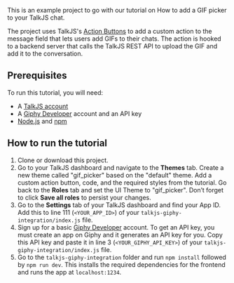 This is an example project to go with our tutorial on How to add a GIF picker to your TalkJS chat.
<!-- Add link to tutorial once published -->

The project uses TalkJS's [Action Buttons](https://talkjs.com/docs/Features/Customizations/Action_Buttons_Links/) to add a custom action to the message field that lets users add GIFs to their chats. The action is hooked to a backend server that calls the TalkJS REST API to upload the GIF and add it to the conversation.

## Prerequisites

To run this tutorial, you will need:

- A [TalkJS account](https://talkjs.com/dashboard/login)
- A [Giphy Developer](https://developers.giphy.com/dashboard/) account and an API key
- [Node.js](https://nodejs.org/en) and [npm](https://www.npmjs.com/)

## How to run the tutorial

1. Clone or download this project.
2. Go to your TalkJS dashboard and navigate to the **Themes** tab. Create a new theme called "gif_picker" based on the "default" theme. Add a custom action button, code, and the required styles from the tutorial. Go back to the **Roles** tab and set the UI Theme to "gif_picker". Don’t forget to click **Save all roles** to persist your changes.
3. Go to the **Settings** tab of your TalkJS dashboard and find your App ID. Add this to line 111 (`<YOUR_APP_ID>`) of your `talkjs-giphy-integration/index.js` file.
4. Sign up for a basic [Giphy Developer](https://developers.giphy.com/dashboard/) account. To get an API key, you must create an app on Giphy and it generates an API key for you. Copy this API key and paste it in line 3 (`<YOUR_GIPHY_API_KEY>`) of your `talkjs-giphy-integration/index.js` file.
5. Go to the `talkjs-giphy-integration` folder and run `npm install` followed by `npm run dev`. This installs the required dependencies for the frontend and runs the app at `localhost:1234`.